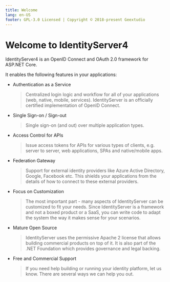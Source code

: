 ```yaml
---
title: Welcome
lang: en-US
footer: GPL-3.0 Licensed | Copyright © 2018-present Geextudio
---
```

# Welcome to IdentityServer4

IdentityServer4 is an OpenID Connect and OAuth 2.0 framework for ASP.NET Core.

It enables the following features in your applications:

* Authentication as a Service
  > Centralized login logic and workflow for all of your applications (web, native, mobile, services). IdentityServer is an officially certified implementation of OpenID Connect.

* Single Sign-on / Sign-out
  > Single sign-on (and out) over multiple application types.

* Access Control for APIs
  > Issue access tokens for APIs for various types of clients, e.g. server to server, web applications, SPAs and native/mobile apps.

* Federation Gateway
  > Support for external identity providers like Azure Active Directory, Google, Facebook etc. This shields your applications from the details of how to connect to these external providers.

* Focus on Customization
  > The most important part - many aspects of IdentityServer can be customized to fit your needs. Since IdentityServer is a framework and not a boxed product or a SaaS, you can write code to adapt the system the way it makes sense for your scenarios.

* Mature Open Source
  > IdentityServer uses the permissive Apache 2 license that allows building commercial products on top of it. It is also part of the .NET Foundation which provides governance and legal backing.

* Free and Commercial Support
  > If you need help building or running your identity platform, let us know. There are several ways we can help you out.